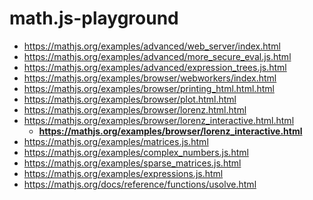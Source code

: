 math.js-playground
==================
- https://mathjs.org/examples/advanced/web_server/index.html
- https://mathjs.org/examples/advanced/more_secure_eval.js.html
- https://mathjs.org/examples/advanced/expression_trees.js.html
- https://mathjs.org/examples/browser/webworkers/index.html
- https://mathjs.org/examples/browser/printing_html.html.html
- https://mathjs.org/examples/browser/plot.html.html
- https://mathjs.org/examples/browser/lorenz.html.html
- https://mathjs.org/examples/browser/lorenz_interactive.html.html
    - **https://mathjs.org/examples/browser/lorenz_interactive.html**
- https://mathjs.org/examples/matrices.js.html
- https://mathjs.org/examples/complex_numbers.js.html
- https://mathjs.org/examples/sparse_matrices.js.html
- https://mathjs.org/examples/expressions.js.html
- https://mathjs.org/docs/reference/functions/usolve.html